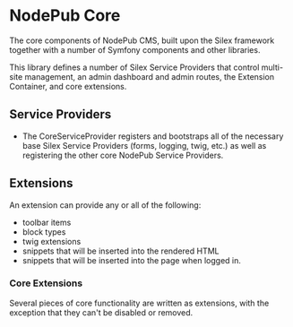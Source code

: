 NodePub Core
============

The core components of NodePub CMS, built upon the Silex framework together with a number of Symfony components and other libraries.

This library defines a number of Silex Service Providers that control multi-site management, an admin dashboard and admin routes, the Extension Container, and core extensions.

## Service Providers

* The CoreServiceProvider registers and bootstraps all of the necessary base Silex Service Providers (forms, logging, twig, etc.) as well as registering the other core NodePub Service Providers.

## Extensions

An extension can provide any or all of the following:

* toolbar items
* block types
* twig extensions
* snippets that will be inserted into the rendered HTML
* snippets that will be inserted into the page when logged in.

### Core Extensions

Several pieces of core functionality are written as extensions, with the exception that they can't be disabled or removed.